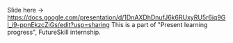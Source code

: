 Slide here -> https://docs.google.com/presentation/d/1DnAXDhDnufJ6k6RUxyRU5r6iq9Gl_i9-ppnEkzcZiGs/edit?usp=sharing
This is a part of "Present learning progress", FutureSkill internship.
